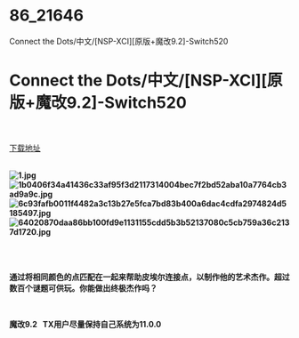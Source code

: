 # 86_21646
Connect the Dots/中文/[NSP-XCI][原版+魔改9.2]-Switch520
# Connect the Dots/中文/[NSP-XCI][原版+魔改9.2]-Switch520
 <br/></br>
[下载地址](https://www.switch520.cc/article/21646 "下载地址")
<br/></br>

<p><strong><img title="1.jpg" src="https://www.switch520.cc/muke_img/2021_08_25_0f8d06118367d.jpg" alt="1.jpg"></strong><br>
<strong><img title="1b0406f34a41436c33af95f3d2117314004bec7f2bd52aba10a7764cb3ad9a9c.jpg" src="https://www.switch520.cc/muke_img/2021_08_25_9aa711241e3d5.jpg" alt="1b0406f34a41436c33af95f3d2117314004bec7f2bd52aba10a7764cb3ad9a9c.jpg"></strong><br>
<strong><img title="6c93fafb0011f4482a3c13b27e5fca7bd83b400a6dac4cdfa2974824d5185497.jpg" src="https://www.switch520.cc/muke_img/2021_08_25_55f58ff485f48.jpg" alt="6c93fafb0011f4482a3c13b27e5fca7bd83b400a6dac4cdfa2974824d5185497.jpg"></strong><br>
<strong><img title="64020870daa86bb100fd9e1131155cdd5b3b52137080c5cb759a36c2137d1720.jpg" src="https://www.switch520.cc/muke_img/2021_08_25_c52977affd2dc.jpg" alt="64020870daa86bb100fd9e1131155cdd5b3b52137080c5cb759a36c2137d1720.jpg">&nbsp;</strong></p>
<p>&nbsp;</p>
<p><strong>通过将相同颜色的点匹配在一起来帮助皮埃尔连接点，以制作他的艺术杰作。超过数百个谜题可供玩。你能做出终极杰作吗？</strong></p>
<p>&nbsp;</p>
<p><strong>魔改9.2 &nbsp;&nbsp;TX用户尽量保持自己系统为11.0.0</strong></p>
